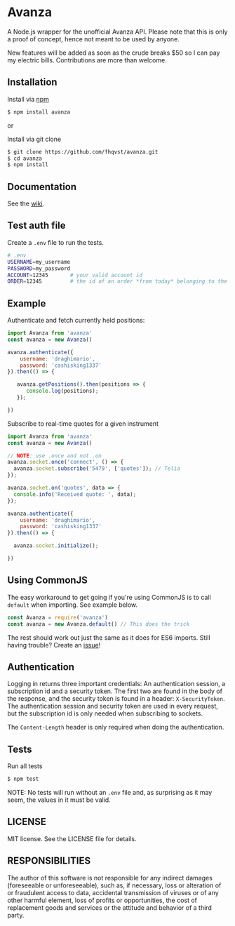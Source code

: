 # Avanza

A Node.js wrapper for the unofficial Avanza API. Please note that this is only a proof of concept, hence not meant to be used by anyone.

New features will be added as soon as the crude breaks $50 so I can pay my electric bills. Contributions are more than welcome.

## Installation

Install via [npm](https://www.npmjs.com/package/avanza)

```bash
$ npm install avanza
```

or

Install via git clone

```bash
$ git clone https://github.com/fhqvst/avanza.git
$ cd avanza
$ npm install
```

## Documentation

See the [wiki](https://github.com/fhqvst/avanza/wiki).

## Test auth file

Create a `.env` file to run the tests.

```bash
# .env
USERNAME=my_username
PASSWORD=my_password
ACCOUNT=12345       # your valid account id
ORDER=12345         # the id of an order *from today* belonging to the specified account
```

## Example

Authenticate and fetch currently held positions:
```javascript
import Avanza from 'avanza'
const avanza = new Avanza()

avanza.authenticate({
    username: 'draghimario',
    password: 'cashisking1337'
}).then(() => {

   avanza.getPositions().then(positions => {
      console.log(positions);
   });

})
```

Subscribe to real-time quotes for a given instrument
```javascript
import Avanza from 'avanza'
const avanza = new Avanza()

// NOTE: use .once and not .on
avanza.socket.once('connect', () => {
  avanza.socket.subscribe('5479', ['quotes']); // Telia
});

avanza.socket.on('quotes', data => {
  console.info('Received quote: ', data);
});

avanza.authenticate({
    username: 'draghimario',
    password: 'cashisking1337'
}).then(() => {

  avanza.socket.initialize();

})
```

## Using CommonJS

The easy workaround to get going if you're using CommonJS is to call `default` when importing. See example below.
```javascript
const Avanza = require('avanza')
const avanza = new Avanza.default() // This does the trick
```
The rest should work out just the same as it does for ES6 imports.
Still having trouble? Create an [issue](https://github.com/fhqvst/avanza/issues)!

## Authentication

Logging in returns three important credentials: An authentication session, a subscription id and a security token. The first two are found in the body of the response, and the security token is found in a header: `X-SecurityToken`.
The authentication session and security token are used in every request, but the subscription id is only needed when subscribing to sockets.

The `Content-Length` header is only required when doing the authentication.

## Tests

Run all tests

```bash
$ npm test
```
NOTE: No tests will run without an `.env` file and, as surprising as it may seem, the values in it must be valid.

## LICENSE

MIT license. See the LICENSE file for details.

## RESPONSIBILITIES

The author of this software is not responsible for any indirect damages (foreseeable or unforeseeable), such as, if necessary, loss or alteration of or fraudulent access to data, accidental transmission of viruses or of any other harmful element, loss of profits or opportunities, the cost of replacement goods and services or the attitude and behavior of a third party.
